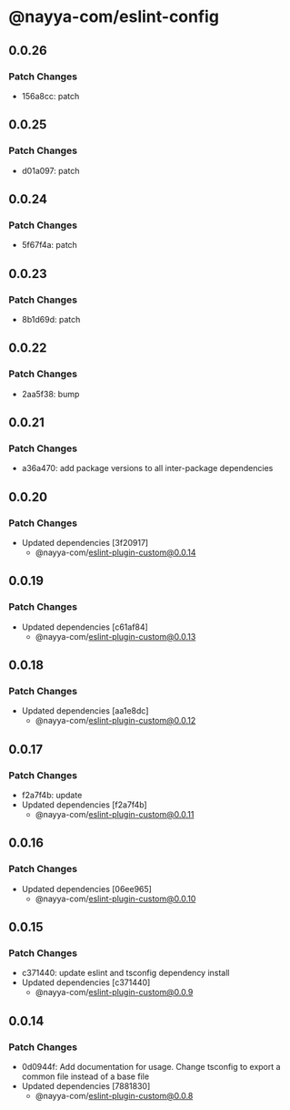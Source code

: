 # @nayya-com/eslint-config

## 0.0.26

### Patch Changes

- 156a8cc: patch

## 0.0.25

### Patch Changes

- d01a097: patch

## 0.0.24

### Patch Changes

- 5f67f4a: patch

## 0.0.23

### Patch Changes

- 8b1d69d: patch

## 0.0.22

### Patch Changes

- 2aa5f38: bump

## 0.0.21

### Patch Changes

- a36a470: add package versions to all inter-package dependencies

## 0.0.20

### Patch Changes

- Updated dependencies [3f20917]
  - @nayya-com/eslint-plugin-custom@0.0.14

## 0.0.19

### Patch Changes

- Updated dependencies [c61af84]
  - @nayya-com/eslint-plugin-custom@0.0.13

## 0.0.18

### Patch Changes

- Updated dependencies [aa1e8dc]
  - @nayya-com/eslint-plugin-custom@0.0.12

## 0.0.17

### Patch Changes

- f2a7f4b: update
- Updated dependencies [f2a7f4b]
  - @nayya-com/eslint-plugin-custom@0.0.11

## 0.0.16

### Patch Changes

- Updated dependencies [06ee965]
  - @nayya-com/eslint-plugin-custom@0.0.10

## 0.0.15

### Patch Changes

- c371440: update eslint and tsconfig dependency install
- Updated dependencies [c371440]
  - @nayya-com/eslint-plugin-custom@0.0.9

## 0.0.14

### Patch Changes

- 0d0944f: Add documentation for usage. Change tsconfig to export a common file instead of a base file
- Updated dependencies [7881830]
  - @nayya-com/eslint-plugin-custom@0.0.8

